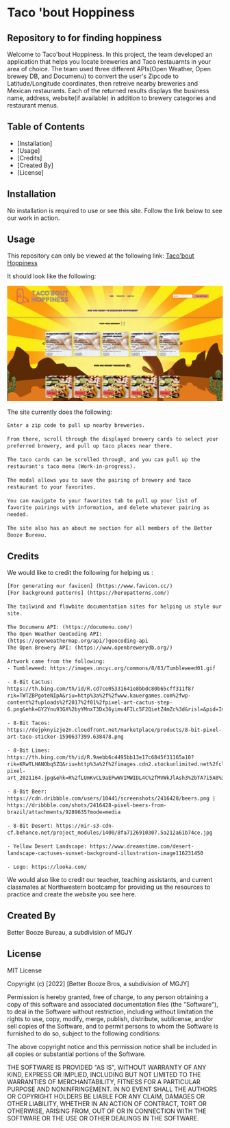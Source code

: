 # Taco 'bout Hoppiness
## Repository to for finding hoppiness

Welcome to Taco'bout Hoppiness. In this project, the team developed an application that helps you locate breweries and Taco restauarnts in your area of choice.
The team used three different APIs(Open Weather, Open brewey DB, and Documenu) to convert the user's Zipcode to Latitude/Longitude coordinates, then retreive nearby breweries and Mexican restaurants.
Each of the returned results displays the business name, address, website(if available) in addition to brewery categories and restaurant menus.

## Table of Contents

- [Installation]
- [Usage]
- [Credits]
- [Created By]
- [License]

## Installation

No installation is required to use or see this site. Follow the link below to see our work in action.

## Usage
This repository can only be viewed at the following link: [Taco'bout Hoppiness](https://p1t2-better-booze-bureau.github.io/Taco-bout-Hoppiness/)

It should look like the following:

![Screenshot](./Assets/pictures/screenshot.PNG)

The site currently does the following:

```
Enter a zip code to pull up nearby breweries.

From there, scroll through the displayed brewery cards to select your preferred brewery, and pull up taco places near there.

The taco cards can be scrolled through, and you can pull up the restaurant's taco menu (Work-in-progress).

The modal allows you to save the pairing of brewery and taco restaurant to your favorites.

You can navigate to your favorites tab to pull up your list of favorite pairings with information, and delete whatever pairing as needed.

The site also has an about me section for all members of the Better Booze Bureau.
```

## Credits
We would like to credit the following for helping us :

```
[For generating our favicon] (https://www.favicon.cc/)
[For background patterns] (https://heropatterns.com/)

The tailwind and flowbite documentation sites for helping us style our site.

The Documenu API: (https://documenu.com/)
The Open Weather GeoCoding API: (https://openweathermap.org/api/)geocoding-api
The Open Brewery API: (https://www.openbrewerydb.org/)

Artwork came from the following:
- Tumbleweed: https://images.uncyc.org/commons/8/83/Tumbleweed01.gif

- 8-Bit Cactus: https://th.bing.com/th/id/R.cd7ce05331641e8bbdc80b65cff311f8?rik=TWTZBPgoteNIpA&riu=http%3a%2f%2fwww.kauergames.com%2fwp-content%2fuploads%2f2017%2f01%2fpixel-art-cactus-step-6.png&ehk=GY2Ynu93GX%2byYMnxT3Dx36yimv4FILc5F2QietZ4mZc%3d&risl=&pid=ImgRaw&r=0

- 8-Bit Tacos: https://dejpknyizje2n.cloudfront.net/marketplace/products/8-bit-pixel-art-taco-sticker-1590637399.638478.png

- 8-Bit Limes: https://th.bing.com/th/id/R.9aebb6c4495bb13e17c6845f31165a10?rik=KRwTLHANObq5ZQ&riu=http%3a%2f%2fimages.cdn2.stockunlimited.net%2fclipart%2flime-pixel-art_2021164.jpg&ehk=R%2fLUmKvCL9aEPwWVIMWIDL4C%2fMVWkJlAsh3%2bTA7i5A0%3d&risl=&pid=ImgRaw&r=0

- 8-Bit Beer: https://cdn.dribbble.com/users/10441/screenshots/2416428/beers.png | https://dribbble.com/shots/2416428-pixel-beers-from-brazil/attachments/9289635?mode=media

- 8-Bit Desert: https://mir-s3-cdn-cf.behance.net/project_modules/1400/8fa7126910307.5a212a61b74ce.jpg

- Yellow Desert Landscape: https://www.dreamstime.com/desert-landscape-cactuses-sunset-background-illustration-image116231450

- Logo: https://looka.com/
```

We would also like to credit our teacher, teaching assistants, and current classmates at Northwestern bootcamp for providing us the resources to practice and create the website you see here. 

## Created By
Better Booze Bureau, a subdivision of MGJY

## License

MIT License

Copyright (c) [2022] [Better Booze Bros, a subdivision of MGJY]

Permission is hereby granted, free of charge, to any person obtaining a copy of this software and associated documentation files (the "Software"), to deal in the Software without restriction, including without limitation the rights to use, copy, modify, merge, publish, distribute, sublicense, and/or sell copies of the Software, and to permit persons to whom the Software is furnished to do so, subject to the following conditions:

The above copyright notice and this permission notice shall be included in all copies or substantial portions of the Software.

THE SOFTWARE IS PROVIDED "AS IS", WITHOUT WARRANTY OF ANY KIND, EXPRESS OR IMPLIED, INCLUDING BUT NOT LIMITED TO THE WARRANTIES OF MERCHANTABILITY, FITNESS FOR A PARTICULAR PURPOSE AND NONINFRINGEMENT. IN NO EVENT SHALL THE AUTHORS OR COPYRIGHT HOLDERS BE LIABLE FOR ANY CLAIM, DAMAGES OR OTHER LIABILITY, WHETHER IN AN ACTION OF CONTRACT, TORT OR OTHERWISE, ARISING FROM, OUT OF OR IN CONNECTION WITH THE SOFTWARE OR THE USE OR OTHER DEALINGS IN THE SOFTWARE.